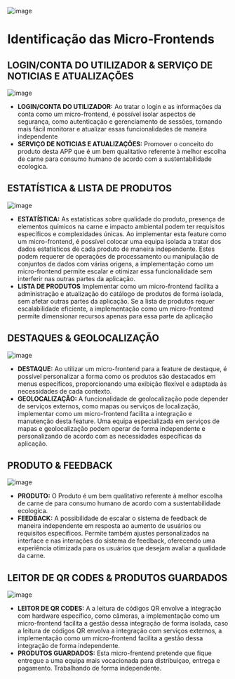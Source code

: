![image](https://github.com/PauloRTC/Grup-47-QRmeat/assets/162343860/8159e131-87cf-47f7-bf75-748dc1b7d47c)
# Identificação das Micro-Frontends
## LOGIN/CONTA DO UTILIZADOR     &    SERVIÇO DE NOTICIAS E ATUALIZAÇÕES
![image](https://github.com/PauloRTC/Grup-47-QRmeat/assets/162343860/cdbe47da-e498-4a86-8661-18372e9aebc1)
- **LOGIN/CONTA DO UTILIZADOR:**
Ao tratar o login e as informações da conta como um micro-frontend, é possível isolar aspectos
de segurança, como autenticação e gerenciamento de sessões, tornando mais fácil monitorar e 
atualizar essas funcionalidades de maneira independente
- **SERVIÇO DE NOTICIAS E ATUALIZAÇÕES:**
Promover o conceito do produto desta APP que é um bem qualitativo referente à melhor escolha de carne para consumo humano de acordo com a sustentabilidade ecologica.
## ESTATÍSTICA    &    LISTA DE PRODUTOS 
![image](https://github.com/PauloRTC/Grup-47-QRmeat/assets/162343860/e4707219-d5a8-451c-a18c-396f6b739ba4)
- **ESTATÍSTICA:**
As estatísticas sobre qualidade do produto, presença de elementos químicos na carne e impacto ambiental podem ter 
requisitos específicos e complexidades únicas. Ao implementar esta feature como um micro-frontend, é possível colocar 
uma equipa isolada a tratar dos dados estatisticos de cada produto de maneira independente. Estes podem requerer de operações  de processamento ou manipulação de conjuntos de dados com várias origens, a implementação como um micro-frontend permite escalar e otimizar essa funcionalidade sem interferir nas outras partes da aplicação.
- **LISTA DE PRODUTOS**
Implementar como um micro-frontend facilita a administração e atualização do catálogo de produtos de forma isolada, 
sem afetar outras partes da aplicação. Se a lista de produtos requer escalabilidade eficiente, a implementação como
um micro-frontend permite dimensionar recursos apenas para essa parte da aplicação
## DESTAQUES & GEOLOCALIZAÇÃO
![image](https://github.com/PauloRTC/Grup-47-QRmeat/assets/162343860/b08c09a9-c35c-4e84-bf03-46f5d5d5d3a4)
- **DESTAQUE:**
Ao utilizar um micro-frontend para a feature de destaque, é possível personalizar a forma 
como os produtos são destacados em menus específicos, proporcionando uma exibição flexível e
adaptada às necessidades de cada contexto.
- **GEOLOCALIZAÇÃO:**
A funcionalidade de geolocalização pode depender de serviços externos, como mapas ou serviços de localização,
implementar como um micro-frontend facilita a integração e manutenção desta feature. Uma equipa especializada
em serviços de mapas e geolocalização podem operar de forma independente e personalizando de acordo com as necessidades específicas da aplicação.
## PRODUTO & FEEDBACK
![image](https://github.com/PauloRTC/Grup-47-QRmeat/assets/162343860/d91bd3f0-2c7c-4eb1-a950-0b5b3ea24a53)
- **PRODUTO:**
O Produto é um bem qualitativo referente à melhor escolha de carne de para consumo humano de acordo com a sustentabilidade ecologica.
- **FEEDBACK:**
A possibilidade de escalar o sistema de feedback de maneira independente em resposta ao aumento de usuários ou requisitos específicos. 
Permite também ajustes personalizados na interface e nas interações do sistema de feedback, oferecendo uma experiência otimizada para os usuários que desejam avaliar a qualidade da carne.

## LEITOR DE QR CODES & PRODUTOS GUARDADOS
![image](https://github.com/PauloRTC/Grup-47-QRmeat/assets/162343860/4fe934e5-7ebf-456e-a5de-afc0376c8f3a)
- **LEITOR DE QR CODES:**
A a leitura de códigos QR envolve a integração com hardware específico, como câmeras, a implementação 
como um micro-frontend facilita a gestão dessa integração de forma isolada, caso a leitura de códigos 
QR envolva a integração com serviços externos, a implementação como um micro-frontend facilita a gestão
dessa integração de forma independente.
- **PRODUTOS GUARDADOS:**
Esta micro-frentend pretende que fique entregue a uma equipa mais vocacionada para distribuiçao, entrega e pagamento. Trabalhando de forma independente.
